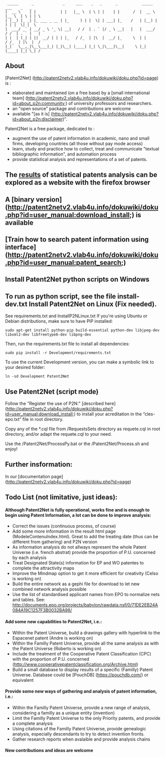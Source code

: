      _____      _             _     ___    _   _      _           _____   ___    _   _ 
    |  __ \    | |           | |   |__ \  | \ | |    | |      /  |  __ \ |__ \  | \ | | \
    | |__) |_ _| |_ ___ _ __ | |_     ) | |  \| | ___| |_    /   | |__) |   ) | |  \| |  \
    |  ___/ _` | __/ _ \ '_ \| __|   / /  | . ` |/ _ \ __|   |   |  ___/   / /  | . ` |   |
    | |  | (_| | ||  __/ | | | |_   / /_  | |\  |  __/ |_     \  | |      / /_  | |\  |  /
    |_|   \__,_|\__\___|_| |_|\__| |____| |_| \_|\___|\__|     \ |_|     |____| |_| \_| /       
About
-----
[Patent2Net] (http://patent2netv2.vlab4u.info/dokuwiki/doku.php?id=page) is :
* elaborated and maintained (on a free base) by a [small international team] (http://patent2netv2.vlab4u.info/dokuwiki/doku.php?id=about_p2n:community;) of university professors and researchers.  
* an "open source" package and contributions are welcome
* available "[as it is] (http://patent2netv2.vlab4u.info/dokuwiki/doku.php?id=about_p2n:disclaimer)".

Patent2Net is a free package, dedicated to :
* augment the use of patent information in academic, nano and small firms, developing countries (all those without pay mode access)
* learn, study and practice how to collect, treat and communicate "textual bibliographic information", and automation process
* provide statistical analysis and representations of a set of patents.

The [results](http://patent2netv2.vlab4u.info/) of statistical patents analysis can be explored as a website with the firefox browser
--------------------------------------------------------------------------------
A [binary version] (http://patent2netv2.vlab4u.info/dokuwiki/doku.php?id=user_manual:download_install;) is available
--------------------------------------------------------------------------------------------------------------------
[Train how to search patent information using interface] (http://patent2netv2.vlab4u.info/dokuwiki/doku.php?id=user_manual:patent_search;)
------------------------------------------------------
Install Patent2Net python scripts on Windows
--------------------------------------------
To run as python script, see the file install-dev.txt
Install Patent2Net on Linux (Fix needed).
---------------------------
See requirements.txt and InstallP2NLinux.txt
If you're using Ubuntu or Debian distributions, make sure to have PIP installed:

    sudo apt-get install python-pip build-essential python-dev libjpeg-dev libxml2-dev libfreetype6-dev libpng-dev

Then, run the requirements.txt file to install all dependencies:

    sudo pip install -r Development/requirements.txt

To use the current Development version, you can make a symbolic link to your desired folder:

    ln -sd Development Patent2Net

Use Patent2Net (script mode)
----------------------------
Follow the "Register the use of P2N:" [described here] (http://patent2netv2.vlab4u.info/dokuwiki/doku.php?id=user_manual:download_install;) to install your acreditation in the “cles-epo.txt” file in root directory.

Copy any of the *.cql file from /RequestsSets directory as requete.cql in root directory, and/or adapt the requete.cql to your need.

Use the /Patent2Net/ProcessPy.bat or the /Patent2Net/Process.sh and enjoy!

Further insformation:
---------------------
In our [documentation page] (http://patent2netv2.vlab4u.info/dokuwiki/doku.php?id=page)

Todo List (not limitative, just ideas):
---------------------------------------
#### Although Patent2Net is fully operational, works fine and is enough to begin using Patent Information, a lot can be done to improve analysis:
* Correct the issues (continuous process, of course)
* Add some more information in the result html page (ModeleContenuIndex.html). Great to add the treating date (thus can be different from gathering) and P2N version
* As information analysis do not allways represent the whole Patent Universe (i.e. french abstrat) provide the proportion of P.U. concerned by each analysis
* Treat Designated State(s) information for EP and WO patentes to complete the attractivity maps
* Improve the Mindmap option to get it more efficient for creativity (Celso is working on)
* Build the entire network as a gephi file for download to let new combined network analysis possible
* Use the list of standardised applicant names from EPO to normalize nets and tables. See: http://documents.epo.org/projects/babylon/rawdata.nsf/0/71DE2EB24A084A19C1257F3B0032BA98/


#### Add some new capabilities to Patent2Net, i.e.:
* Within the Patent Universe, build a drawings gallery with hyperlink to the Espacenet patent (Andre is working on)
* Within the Familly Patent Universe, provide all the same analysis as with the Patent Universe (Roberto is working on)
* Include the treatment of the Cooperative Patent Classification (CPC) with the proportion of P.U. concerned (http://www.cooperativepatentclassification.org/Archive.html)
* Build a small database to display results of a specific (Familly) Patent Universe. Database could be [PouchDB] (https://pouchdb.com/) or equivalent

#### Provide some new ways of gathering and analysis of patent information, i.e.:
* Within the Familly Patent Universe, provide a new range of analysis, considering a familly as a unique entity (invention)
* Limit the Familly Patent Universe to the only Priority patents, and provide a complete analysis
* Using citations of the Familly Patent Universe, provide genealogic analysis, especially descendants to try to detect invention fronts.
* Gather research reports when avalaible and provide analysis chains

#### New contributions and ideas are welcome
